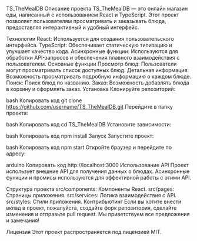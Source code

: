 TS_TheMealDB
Описание проекта
TS_TheMealDB — это онлайн магазин еды, написанный с использованием React и TypeScript. Этот проект позволяет пользователям просматривать и заказывать блюда, предоставляя интерактивный и удобный интерфейс.

Технологии
React: Используется для создания пользовательского интерфейса.
TypeScript: Обеспечивает статическую типизацию и улучшает качество кода.
Асинхронные функции: Используются для обработки API-запросов и обеспечения плавного взаимодействия с пользователем.
Основные функции
Просмотр блюд: Пользователи могут просматривать список доступных блюд.
Детальная информация: Возможность просматривать подробную информацию о каждом блюде.
Поиск: Поиск блюд по названию.
Заказ: Возможность добавлять блюда в корзину и оформлять заказ.
Установка
Клонируйте репозиторий:

bash
Копировать код
git clone https://github.com/username/TS_TheMealDB.git
Перейдите в папку проекта:

bash
Копировать код
cd TS_TheMealDB
Установите зависимости:

bash
Копировать код
npm install
Запуск
Запустите проект:

bash
Копировать код
npm start
Откройте браузер и перейдите по адресу:

arduino
Копировать код
http://localhost:3000
Использование API
Проект использует внешние API для получения данных о блюдах. Асинхронные функции и промисы используются для эффективной работы с этими API.

Структура проекта
src/components: Компоненты React.
src/pages: Страницы приложения.
src/services: Логика взаимодействия с API.
src/styles: Стили приложения.
Контрибьютинг
Если вы хотите внести вклад в проект, пожалуйста, создайте форк репозитория, сделайте изменения и отправьте pull request. Мы приветствуем все предложения и замечания!

Лицензия
Этот проект распространяется под лицензией MIT.
